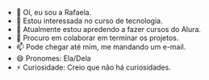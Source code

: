 - 👋 Oi, eu sou a Rafaela.
- 👀 Estou interessada no curso de tecnologia.
- 🌱 Atualmente estou apredendo a fazer cursos do Alura.
- 💞️ Procuro em colaborar em terminar os projetos.
- 📫 Pode chegar até mim, me mandando um e-mail.
- 😄 Pronomes: Ela/Dela
- ⚡ Curiosidade: Creio que não há curiosidades.

<!---
iizrafla/iizrafla is a ✨ special ✨ repository because its `README.md` (this file) appears on your GitHub profile.
You can click the Preview link to take a look at your changes.
--->
